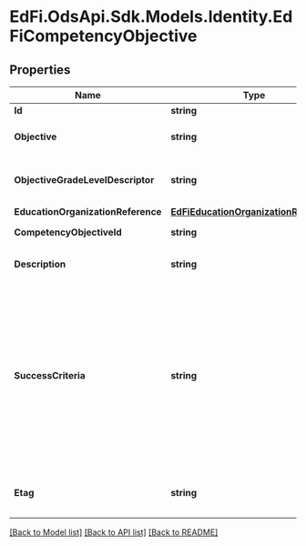 # EdFi.OdsApi.Sdk.Models.Identity.EdFiCompetencyObjective
## Properties

Name | Type | Description | Notes
------------ | ------------- | ------------- | -------------
**Id** | **string** |  | [optional] 
**Objective** | **string** | The designated title of the CompetencyObjective. | 
**ObjectiveGradeLevelDescriptor** | **string** | The grade level for which the CompetencyObjective is targeted. | 
**EducationOrganizationReference** | [**EdFiEducationOrganizationReference**](EdFiEducationOrganizationReference.md) |  | 
**CompetencyObjectiveId** | **string** | The Identifier for the CompetencyObjective. | [optional] 
**Description** | **string** | The description of the student competency objective. | [optional] 
**SuccessCriteria** | **string** | One or more statements that describes the criteria used by teachers and students to check for attainment of a competency objective. This criteria gives clear indications as to the degree to which learning is moving through the Zone or Proximal Development toward independent achievement of the CompetencyObjective. | [optional] 
**Etag** | **string** | A unique system-generated value that identifies the version of the resource. | [optional] 

[[Back to Model list]](../README.md#documentation-for-models) [[Back to API list]](../README.md#documentation-for-api-endpoints) [[Back to README]](../README.md)

